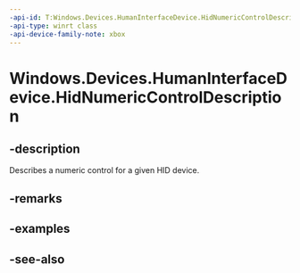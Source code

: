 ```yaml
---
-api-id: T:Windows.Devices.HumanInterfaceDevice.HidNumericControlDescription
-api-type: winrt class
-api-device-family-note: xbox
---
```


<!-- Class syntax.
public class HidNumericControlDescription : Windows.Devices.HumanInterfaceDevice.IHidNumericControlDescription
-->

# Windows.Devices.HumanInterfaceDevice.HidNumericControlDescription

## -description
Describes a numeric control for a given HID device.

## -remarks

## -examples

## -see-also
